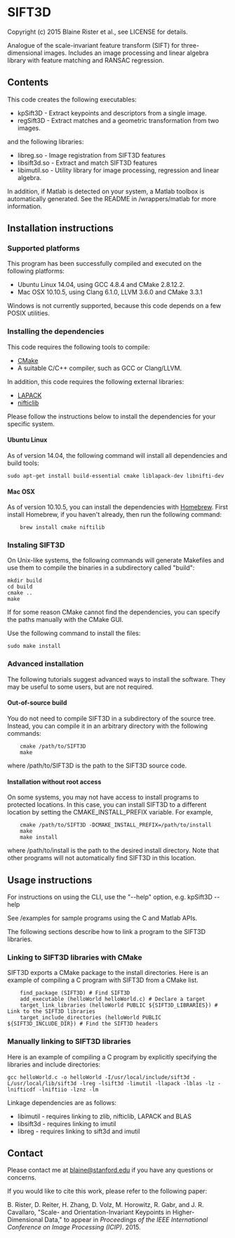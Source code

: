 # SIFT3D

Copyright (c) 2015 Blaine Rister et al., see LICENSE for details.

Analogue of the scale-invariant feature transform (SIFT) for three-dimensional images. Includes an image processing and linear algebra library with feature matching and RANSAC regression.

## Contents

This code creates the following executables:
- kpSift3D - Extract keypoints and descriptors from a single image.
- regSift3D - Extract matches and a geometric transformation from two images. 

and the following libraries:
- libreg.so - Image registration from SIFT3D features
- libsift3d.so - Extract and match SIFT3D features
- libimutil.so - Utility library for image processing, regression and linear algebra.

In addition, if Matlab is detected on your system, a Matlab toolbox is automatically generated. See the README in /wrappers/matlab for more information.

## Installation instructions

### Supported platforms

This program has been successfully compiled and executed on the following platforms:
- Ubuntu Linux 14.04, using GCC 4.8.4 and CMake 2.8.12.2.
- Mac OSX 10.10.5, using Clang 6.1.0, LLVM 3.6.0 and CMake 3.3.1

Windows is not currently supported, because this code depends on a few POSIX utilities.

### Installing the dependencies

This code requires the following tools to compile:
- [CMake](http://www.cmake.org)
- A suitable C/C++ compiler, such as GCC or Clang/LLVM.

In addition, this code requires the following external libraries:
- [LAPACK](http://www.netlib.org/lapack/)
- [nifticlib](http://sourceforge.net/projects/niftilib/files/nifticlib/)

Please follow the instructions below to install the dependencies for your specific system.

#### Ubuntu Linux

As of version 14.04, the following command will install all dependencies and build tools:

	sudo apt-get install build-essential cmake liblapack-dev libnifti-dev

#### Mac OSX

As of version 10.10.5, you can install the dependencies with [Homebrew](http://brew.sh/). First install Homebrew, if you haven't already, then run the following command:
 
        brew install cmake niftilib

### Instaling SIFT3D 

On Unix-like systems, the following commands will generate Makefiles and use them to compile the binaries in a subdirectory called "build":

	mkdir build
	cd build
	cmake ..
	make

If for some reason CMake cannot find the dependencies, you can specify the paths manually with the CMake GUI. 

Use the following command to install the files:

	sudo make install

### Advanced installation

The following tutorials suggest advanced ways to install the software. They may be useful to some users, but are not required.

#### Out-of-source build

You do not need to compile SIFT3D in a subdirectory of the source tree. Instead, you can compile it in an arbitrary directory with the following commands:

        cmake /path/to/SIFT3D
        make

where /path/to/SIFT3D is the path to the SIFT3D source code.

#### Installation without root access

On some systems, you may not have access to install programs to protected locations. In this case, you can install SIFT3D to a different location by setting the CMAKE_INSTALL_PREFIX variable. For example,

        cmake /path/to/SIFT3D -DCMAKE_INSTALL_PREFIX=/path/to/install
        make
        make install

where /path/to/install is the path to the desired install directory. Note that other programs will not automatically find SIFT3D in this location.

## Usage instructions

For instructions on using the CLI, use the "--help" option, e.g. 
        kpSift3D --help

See /examples for sample programs using the C and Matlab APIs.

The following sections describe how to link a program to the SIFT3D libraries.

### Linking to SIFT3D libraries with CMake

SIFT3D exports a CMake package to the install directories. Here is an example of compiling a C program with SIFT3D from a CMake list.

        find_package (SIFT3D) # Find SIFT3D
        add_executable (helloWorld helloWorld.c) # Declare a target
        target_link_libraries (helloWorld PUBLIC ${SIFT3D_LIBRARIES}) # Link to the SIFT3D libraries
        target_include_directories (helloWorld PUBLIC ${SIFT3D_INCLUDE_DIR}) # Find the SIFT3D headers

### Manually linking to SIFT3D libraries

Here is an example of compiling a C program by explicitly specifying the libraries and include directories:

```
gcc helloWorld.c -o helloWorld -I/usr/local/include/sift3d -L/usr/local/lib/sift3d -lreg -lsift3d -limutil -llapack -lblas -lz -lnifticdf -lniftiio -lznz -lm
```

Linkage dependencies are as follows:
- libimutil - requires linking to zlib, nifticlib, LAPACK and BLAS
- libsift3d - requires linking to imutil
- libreg - requires linking to sift3d and imutil

## Contact

Please contact me at blaine@stanford.edu if you have any questions or concerns.

If you would like to cite this work, please refer to the following paper:

B. Rister, D. Reiter, H. Zhang, D. Volz, M. Horowitz, R. Gabr, and J. R. Cavallaro, "Scale- and Orientation-Invariant Keypoints in Higher-Dimensional Data," to appear in *Proceedings of the IEEE International Conference on Image Processing (ICIP)*. 2015.
